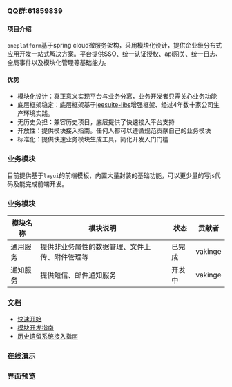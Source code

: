### QQ群:61859839

#### 项目介绍
 
`oneplatform`基于spring cloud微服务架构，采用模块化设计，提供企业级分布式应用开发一站式解决方案。平台提供SSO、统一认证授权、api网关、统一日志、全局事件以及模块化管理等基础能力。

#### 优势
 - 模块化设计：真正意义实现平台与业务分离，业务开发者只需关心业务功能
 - 底层框架稳定：底层框架基于[jeesuite-libs](http://git.oschina.net/vakinge/jeesuite-libs)增强框架、经过4年数十家公司生产环境实践。
 - 无历史负担：兼容历史项目，底层提供了快速接入平台支持
 - 开放性：提供模块接入指南。任何人都可以遵循规范贡献自己的业务模块
 - 标准化：提供快速业务模块生成工具，简化开发入门门槛

### 业务模块
目前提供基于`layui`的前端模板，内置大量封装的基础功能，可以更少量的写js代码及能完成前端开发。

### 业务模块

模块名称 | 模块说明 | 状态 | 贡献者
---|---|---|---
通用服务 | 提供非业务属性的数据管理、文件上传、附件管理等 | 已完成 | vakinge
通知服务 | 提供短信、邮件通知服务 | 开发中 | vakinge


### 文档
 - [快速开始](./docs/quick-start.md) 
 - [模块开发指南](./docs/dev-guide.md) 
 - [历史遗留系统接入指南](./docs/old-system-guide.md) 

### 在线演示
### 界面预览